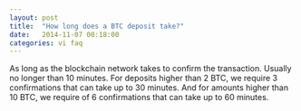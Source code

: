 ```yaml
---
layout: post
title:  "How long does a BTC deposit take?"
date:   2014-11-07 00:18:00
categories: vi faq
---
```


As long as the blockchain network takes to confirm the transaction. Usually no longer than 10 minutes.  For deposits higher than 2 BTC, we require 3 confirmations that can take up to 30 minutes. And for amounts higher than 10 BTC, we require of 6 confirmations that can take up to 60 minutes.
